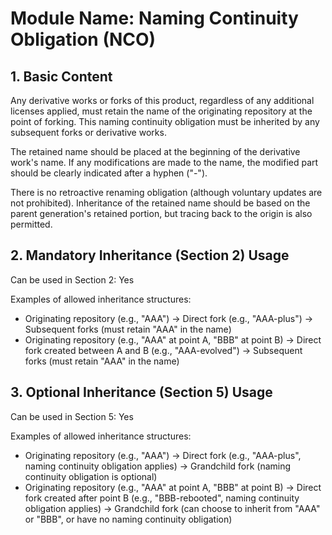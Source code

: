 # Module Name: Naming Continuity Obligation (NCO)

## 1. Basic Content

Any derivative works or forks of this product, regardless of any additional licenses applied, must retain the name of the originating repository at the point of forking. This naming continuity obligation must be inherited by any subsequent forks or derivative works.

The retained name should be placed at the beginning of the derivative work's name. If any modifications are made to the name, the modified part should be clearly indicated after a hyphen ("-").

There is no retroactive renaming obligation (although voluntary updates are not prohibited). Inheritance of the retained name should be based on the parent generation's retained portion, but tracing back to the origin is also permitted.

## 2. Mandatory Inheritance (Section 2) Usage

Can be used in Section 2: Yes

Examples of allowed inheritance structures:
- Originating repository (e.g., "AAA") -> Direct fork (e.g., "AAA-plus") -> Subsequent forks (must retain "AAA" in the name)
- Originating repository (e.g., "AAA" at point A, "BBB" at point B) -> Direct fork created between A and B (e.g., "AAA-evolved") -> Subsequent forks (must retain "AAA" in the name)

## 3. Optional Inheritance (Section 5) Usage

Can be used in Section 5: Yes

Examples of allowed inheritance structures:
- Originating repository (e.g., "AAA") -> Direct fork (e.g., "AAA-plus", naming continuity obligation applies) -> Grandchild fork (naming continuity obligation is optional)
- Originating repository (e.g., "AAA" at point A, "BBB" at point B) -> Direct fork created after point B (e.g., "BBB-rebooted", naming continuity obligation applies) -> Grandchild fork (can choose to inherit from "AAA" or "BBB", or have no naming continuity obligation)
